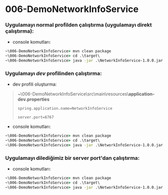 
# 006-DemoNetworkInfoService


### Uygulamayı normal profilden çalıştırma (uygulamayı direkt çalıştırma):

- console komutları:
```cmd
~\006-DemoNetworkInfoService> mvn clean package
~\006-DemoNetworkInfoService> cd .\target\
~\006-DemoNetworkInfoService> java -jar .\NetworkInfoService-1.0.0.jar 
```


### Uygulamayı **_dev_** profilinden çalıştırma:

- dev profili oluşturma:
> ~\006-DemoNetworkInfoService\src\main\resources\\**application-dev.properties**
> ```properties
> spring.application.name=NetworkInfoService
> 
> server.port=6767
> 
> ```

- console komutları:
```cmd
~\006-DemoNetworkInfoService> mvn clean package
~\006-DemoNetworkInfoService> cd .\target\
~\006-DemoNetworkInfoService> java -jar .\NetworkInfoService-1.0.0.jar --spring.profiles.active=dev   
```


### Uygulamayı dilediğimiz bir server port'dan çalıştırma:

- console komutları:
```cmd
~\006-DemoNetworkInfoService> mvn clean package
~\006-DemoNetworkInfoService> cd .\target\
~\006-DemoNetworkInfoService> java -jar .\NetworkInfoService-1.0.0.jar --server.port=4567  
```



```java
```

```java
```